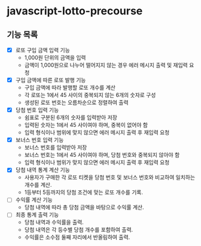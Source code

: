 # javascript-lotto-precourse

## 기능 목록

- [x] 로또 구입 금액 입력 기능
  - 1,000원 단위의 금액을 입력
  - 금액이 1,000원으로 나누어 떨어지지 않는 경우 에러 메시지 출력 및 재입력 요청
- [x] 구입 금액에 따른 로또 발행 기능
  - 구입 금액에 따라 발행할 로또 개수를 계산
  - 각 로또는 1에서 45 사이의 중복되지 않는 6개의 숫자로 구성
  - 생성된 로또 번호는 오름차순으로 정렬하여 출력
- [x] 당첨 번호 입력 기능
  - 쉼표로 구분된 6개의 숫자를 입력받아 저장
  - 입력된 숫자는 1에서 45 사이여야 하며, 중복이 없어야 함
  - 입력 형식이나 범위에 맞지 않으면 에러 메시지 출력 후 재입력 요청
- [x] 보너스 번호 입력 기능
  - 보너스 번호를 입력받아 저장
  - 보너스 번호는 1에서 45 사이여야 하며, 당첨 번호와 중복되지 않아야 함
  - 입력 형식이나 범위가 맞지 않으면 에러 메시지 출력 후 재입력 요청
- [x] 당첨 내역 통계 계산 기능
  - 사용자가 구매한 각 로또 티켓을 당첨 번호 및 보너스 번호와 비교하여 일치하는 개수를 계산.
  - 1등부터 5등까지의 당첨 조건에 맞는 로또 개수를 기록.
- [ ] 수익률 계산 기능
  - 당첨 내역에 따라 총 당첨 금액을 바탕으로 수익률 계산.
- [ ] 최종 통계 출력 기능
  - 당첨 내역과 수익률을 출력.
  - 당첨 내역은 각 등수별 당첨 개수를 포함하여 출력.
  - 수익률은 소수점 둘째 자리에서 반올림하여 출력.
